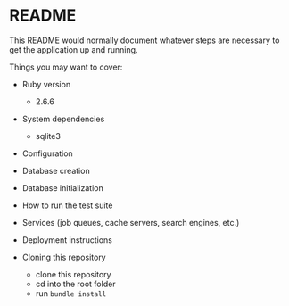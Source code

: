 # README

This README would normally document whatever steps are necessary to get the
application up and running.

Things you may want to cover:

* Ruby version
    - 2.6.6
* System dependencies
    - sqlite3
* Configuration

* Database creation

* Database initialization

* How to run the test suite

* Services (job queues, cache servers, search engines, etc.)

* Deployment instructions

* Cloning this repository
    - clone this repository
    - cd into the root folder
    - run `bundle install`
 
